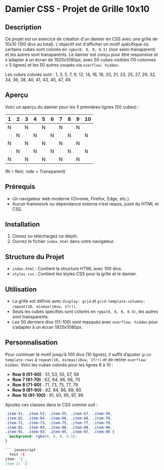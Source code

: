 # Damier CSS - Projet de Grille 10x10

## Description
Ce projet est un exercice de création d'un damier en CSS avec une grille de 10x10 (100 divs au total). L'objectif est d'afficher un motif spécifique où certains cubes sont colorés en `rgba(0, 0, 0, 0.5)` (noir semi-transparent) et les autres sont transparents. Le damier est conçu pour être responsive et s'adapter à un écran de 1920x1080px, avec 50 cubes visibles (10 colonnes × 5 lignes) et les 50 autres coupés via `overflow: hidden`.

Les cubes colorés sont : 1, 3, 5, 7, 9, 12, 14, 16, 18, 20, 21, 23, 25, 27, 29, 32, 34, 36, 38, 40, 41, 43, 45, 47, 49.

## Aperçu
Voici un aperçu du damier pour les 5 premières lignes (50 cubes) :

| 1  | 2  | 3  | 4  | 5  | 6  | 7  | 8  | 9  | 10 |
|----|----|----|----|----|----|----|----|----|----|
| N  |    | N  |    | N  |    | N  |    | N  |    |
|    | N  |    | N  |    | N  |    | N  |    | N  |
| N  |    | N  |    | N  |    | N  |    | N  |    |
|    | N  |    | N  |    | N  |    | N  |    | N  |
| N  |    | N  |    | N  |    | N  |    | N  |    |

(N = Noir, vide = Transparent)

## Prérequis
- Un navigateur web moderne (Chrome, Firefox, Edge, etc.).
- Aucun framework ou dépendance externe n’est requis, juste du HTML et CSS.

## Installation
1. Clonez ou téléchargez ce dépôt.
2. Ouvrez le fichier `index.html` dans votre navigateur.

## Structure du Projet
- `index.html` : Contient la structure HTML avec 100 divs.
- `styles.css` : Contient les styles CSS pour la grille et le damier.

## Utilisation
- La grille est définie avec `display: grid` et `grid-template-columns: repeat(10, minmax(10vw, 1fr))`.
- Seuls les cubes spécifiés sont colorés en `rgba(0, 0, 0, 0.5)`, les autres sont transparents.
- Les 50 derniers divs (51-100) sont masqués avec `overflow: hidden` pour s’adapter à un écran 1920x1080px.

## Personnalisation
Pour continuer le motif jusqu’à 100 divs (10 lignes), il suffit d’ajuster `grid-template-rows` à `repeat(10, minmax(10vw, 1fr))` et de retirer `overflow: hidden`. Voici les cubes colorés pour les lignes 6 à 10 :

- **Row 6 (51-60)** : 51, 53, 55, 57, 59
- **Row 7 (61-70)** : 62, 64, 66, 68, 70
- **Row 8 (71-80)** : 71, 73, 75, 77, 79
- **Row 9 (81-90)** : 82, 84, 86, 88, 90
- **Row 10 (91-100)** : 91, 93, 95, 97, 99

Ajoutez ces classes dans le CSS comme suit :

```css
.item-51, .item-53, .item-55, .item-57, .item-59,
.item-62, .item-64, .item-66, .item-68, .item-70,
.item-71, .item-73, .item-75, .item-77, .item-79,
.item-82, .item-84, .item-86, .item-88, .item-90,
.item-91, .item-93, .item-95, .item-97, .item-99 {
  background: rgba(0, 0, 0, 0.5);
}

``` javascript
  test ({
item: '1',
item-2: '2'
```
